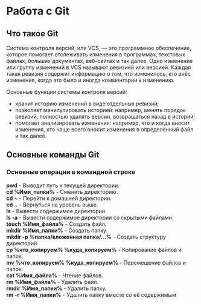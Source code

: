 # Работа с Git

## Что такое Git

Система контроля версий, или VCS, — это программное обеспечение, которое помогает отслеживать изменения в программах, текстовых файлах, больших документах, веб-сайтах и так далее. 
Одно изменение или группу изменений в VCS называют ревизией или версией. Каждая такая ревизия содержит информацию о том, что изменилось, кто внёс изменения, когда это было и иногда комментарии к изменению.

Основные функции системы контроля версий:

* хранит историю изменений в виде отдельных ревизий;
* позволяет манипулировать историей: например, менять порядок ревизий, полностью удалять версии, возвращаться назад в истории;
* помогает анализировать изменения: например, кто и когда вносит изменения, кто чаще всего вносит изменения в определённый файл и так далее.

## Основные команды Git

### Основные операции в командной строке

**pwd** - Выводит путь к текущей директории.  
**cd %Имя_папки%** - Сменить директорию.  
**cd ~** - Перейти к домашней директории.  
**cd ..** - Вернуться на уровень выше.  
**ls** - Вывести содержимое директории.  
**ls -a** - Вывести содержимое директории со скрытыми файлами.  
**touch %Имя_файла%** - Создать файл.  
**mkdir %Имя_папки%** - Создать папку.  
**mkdir -p %папка/вложенная папка/...%** - Создать структуру директорий.  
**cp %что_копируем% %куда_копируем%** - Копирование файлов и папок.  
**mv %что_копируем% %куда_копируем%** - Перемещение файлов и папок.  
**cat %Имя_файла%** - Чтение файлов.  
**rm %Имя_файла%** - Удалить файл.  
**rmdir %Имя_папки%** - Удалить папку.  
**rm -r %Имя_папки%** - Удалить папку вместе со её содержимым  

